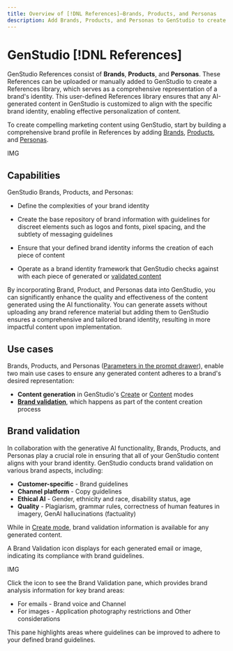 ```yaml
---
title: Overview of [!DNL References]—Brands, Products, and Personas
description: Add Brands, Products, and Personas to GenStudio to create a comprehensive brand profile that includes all aspects of a brand's representation.
---
```


# GenStudio [!DNL References]

GenStudio References consist of **Brands**, **Products**, and **Personas**. These References can be uploaded or manually added to GenStudio to create a References library, which serves as a comprehensive representation of a brand's identity. This user-defined References library ensures that any AI-generated content in GenStudio is customized to align with the specific brand identity, enabling effective personalization of content.

To create compelling marketing content using GenStudio, start by building a comprehensive brand profile in References by adding [Brands](/help/user-guide/references/brands.md), [Products](/help/user-guide/references/products.md), and [Personas](/help/user-guide/references/personas.md).

IMG

## Capabilities

GenStudio Brands, Products, and Personas:

* Define the complexities of your brand identity

* Create the base repository of brand information with guidelines for discreet elements such as logos and fonts, pixel spacing, and the subtlety of messaging guidelines
* Ensure that your defined brand identity informs the creation of each piece of content
* Operate as a brand identity framework that GenStudio checks against with each piece of generated or [validated content](#brand-validation)

By incorporating Brand, Product, and Personas data into GenStudio, you can significantly enhance the quality and effectiveness of the content generated using the AI functionality. You can generate assets without uploading any brand reference material but adding them to GenStudio ensures a comprehensive and tailored brand identity, resulting in more impactful content upon implementation.

## Use cases

Brands, Products, and Personas ([Parameters in the prompt drawer](/help/user-guide/create/overview.md#prompts)), enable two main use cases to ensure any generated content adheres to a brand's desired representation:

* **Content generation** in GenStudio's [Create](/help/user-guide/create/overview.md) or [Content](/help/user-guide/content/overview.md) modes
* [**Brand validation**](#brand-validation), which happens as part of the content creation process

<!-- ## Governance

## Limitations -->

## Brand validation

In collaboration with the generative AI functionality, Brands, Products, and Personas play a crucial role in ensuring that all of your GenStudio content aligns with your brand identity. GenStudio conducts brand validation on various brand aspects, including:

* **Customer-specific** - Brand guidelines
* **Channel platform** - Copy guidelines
* **Ethical AI** - Gender, ethnicity and race, disability status, age
* **Quality** - Plagiarism, grammar rules, correctness of human features in imagery, GenAI hallucinations (factuality)

While in [Create mode](/help/user-guide/create/overview.md), brand validation information is available for any generated content.

A Brand Validation icon displays for each generated email or image, indicating its compliance with brand guidelines.

IMG

Click the icon to see the Brand Validation pane, which provides brand analysis information for key brand areas:

* For emails - Brand voice and Channel
* For images - Application photography restrictions and Other considerations

This pane highlights areas where guidelines can be improved to adhere to your defined brand guidelines.
